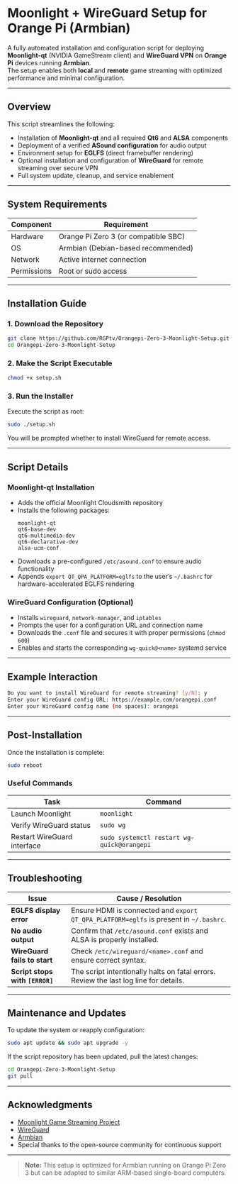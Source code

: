 # Moonlight + WireGuard Setup for Orange Pi (Armbian)

A fully automated installation and configuration script for deploying **Moonlight-qt** (NVIDIA GameStream client) and **WireGuard VPN** on **Orange Pi** devices running **Armbian**.  
The setup enables both **local** and **remote** game streaming with optimized performance and minimal configuration.

---

## Overview

This script streamlines the following:

- Installation of **Moonlight-qt** and all required **Qt6** and **ALSA** components  
- Deployment of a verified **ASound configuration** for audio output  
- Environment setup for **EGLFS** (direct framebuffer rendering)  
- Optional installation and configuration of **WireGuard** for remote streaming over secure VPN  
- Full system update, cleanup, and service enablement  

---

## System Requirements

| Component | Requirement |
|------------|-------------|
| Hardware | Orange Pi Zero 3 (or compatible SBC) |
| OS | Armbian (Debian-based recommended) |
| Network | Active internet connection |
| Permissions | Root or sudo access |

---

## Installation Guide

### 1. Download the Repository
```bash
git clone https://github.com/RGPtv/Orangepi-Zero-3-Moonlight-Setup.git
cd Orangepi-Zero-3-Moonlight-Setup
```

### 2. Make the Script Executable
```bash
chmod +x setup.sh
```

### 3. Run the Installer
Execute the script as root:
```bash
sudo ./setup.sh
```

You will be prompted whether to install WireGuard for remote access.

---

## Script Details

### Moonlight-qt Installation
- Adds the official Moonlight Cloudsmith repository  
- Installs the following packages:
  ```
  moonlight-qt
  qt6-base-dev
  qt6-multimedia-dev
  qt6-declarative-dev
  alsa-ucm-conf
  ```
- Downloads a pre-configured `/etc/asound.conf` to ensure audio functionality  
- Appends `export QT_QPA_PLATFORM=eglfs` to the user’s `~/.bashrc` for hardware-accelerated EGLFS rendering  

### WireGuard Configuration (Optional)
- Installs `wireguard`, `network-manager`, and `iptables`  
- Prompts the user for a configuration URL and connection name  
- Downloads the `.conf` file and secures it with proper permissions (`chmod 600`)  
- Enables and starts the corresponding `wg-quick@<name>` systemd service  

---

## Example Interaction

```bash
Do you want to install WireGuard for remote streaming? [y/N]: y
Enter your WireGuard config URL: https://example.com/orangepi.conf
Enter your WireGuard config name (no spaces): orangepi
```

---

## Post-Installation

Once the installation is complete:
```bash
sudo reboot
```

### Useful Commands
| Task | Command |
|------|----------|
| Launch Moonlight | `moonlight` |
| Verify WireGuard status | `sudo wg` |
| Restart WireGuard interface | `sudo systemctl restart wg-quick@orangepi` |

---

## Troubleshooting

| Issue | Cause / Resolution |
|-------|--------------------|
| **EGLFS display error** | Ensure HDMI is connected and `export QT_QPA_PLATFORM=eglfs` is present in `~/.bashrc`. |
| **No audio output** | Confirm that `/etc/asound.conf` exists and ALSA is properly installed. |
| **WireGuard fails to start** | Check `/etc/wireguard/<name>.conf` and ensure correct syntax. |
| **Script stops with `[ERROR]`** | The script intentionally halts on fatal errors. Review the last log line for details. |

---

## Maintenance and Updates

To update the system or reapply configuration:
```bash
sudo apt update && sudo apt upgrade -y
```

If the script repository has been updated, pull the latest changes:
```bash
cd Orangepi-Zero-3-Moonlight-Setup
git pull
```

---

## Acknowledgments

- [Moonlight Game Streaming Project](https://moonlight-stream.org/)  
- [WireGuard](https://www.wireguard.com/)  
- [Armbian](https://www.armbian.com/)  
- Special thanks to the open-source community for continuous support

---

> **Note:** This setup is optimized for Armbian running on Orange Pi Zero 3 but can be adapted to similar ARM-based single-board computers.
